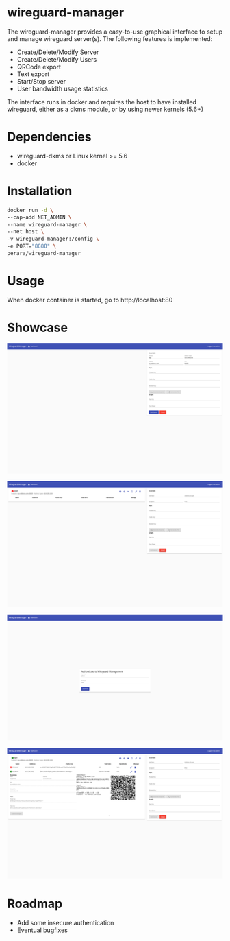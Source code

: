 # wireguard-manager
The wireguard-manager provides a easy-to-use graphical interface to setup and manage wireguard server(s).
The following features is implemented:
* Create/Delete/Modify Server
* Create/Delete/Modify Users
* QRCode export
* Text export
* Start/Stop server
* User bandwidth usage statistics

The interface runs in docker and requires the host to have installed wireguard, either as a dkms module, or by using newer kernels (5.6+)

# Dependencies
* wireguard-dkms or Linux kernel >= 5.6
* docker

# Installation
```bash
docker run -d \
--cap-add NET_ADMIN \
--name wireguard-manager \
--net host \
-v wireguard-manager:/config \
-e PORT="8888" \
perara/wireguard-manager
```

# Usage
When docker container is started, go to http://localhost:80


# Showcase
![Illustration](docs/images/1.png)

![Illustration](docs/images/2.png)

![Illustration](docs/images/3.png)

![Illustration](docs/images/4.png)

# Roadmap
* Add some insecure authentication
* Eventual bugfixes
